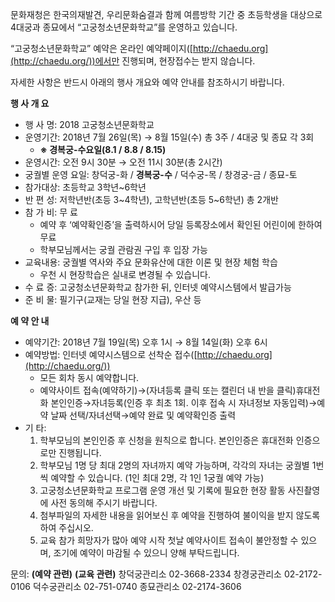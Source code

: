 문화재청은 한국의재발견, 우리문화숨결과 함께 여름방학 기간 중 초등학생을 대상으로 4대궁과 종묘에서 “고궁청소년문화학교”를 운영하고 있습니다.

“고궁청소년문화학교” 예약은 온라인 예약페이지([http://chaedu.org](http://chaedu.org/))에서만 진행되며, 현장접수는 받지 않습니다.

자세한 사항은 반드시 아래의 행사 개요와 예약 안내를 참조하시기 바랍니다.

**행 사 개 요**
- 행 사 명: 2018 고궁청소년문화학교
- 운영기간: 2018년 7월 26일(목) → 8월 15일(수) 총 3주 / 4대궁 및 종묘 각 3회
  - **※ 경복궁-수요일(8.1 / 8.8 / 8.15)**
- 운영시간: 오전 9시 30분 → 오전 11시 30분(총 2시간)
- 궁궐별 운영 요일: 창덕궁-화 / **경복궁-수** / 덕수궁-목 / 창경궁-금 / 종묘-토
- 참가대상: 초등학교 3학년~6학년
- 반 편 성: 저학년반(초등 3~4학년), 고학년반(초등 5~6학년) 총 2개반
- 참 가 비: 무 료
  - 예약 후 ‘예약확인증’을 출력하시어 당일 등록장소에서 확인된 어린이에 한하여 무료
  - 학부모님께서는 궁궐 관람권 구입 후 입장 가능
- 교육내용: 궁궐별 역사와 주요 문화유산에 대한 이론 및 현장 체험 학습
  - 우천 시 현장학습은 실내로 변경될 수 있습니다.
- 수 료 증: 고궁청소년문화학교 참가한 뒤, 인터넷 예약시스템에서 발급가능
- 준 비 물: 필기구(교재는 당일 현장 지급), 우산 등

**예 약 안 내**
- 예약기간: 2018년 7월 19일(목) 오후 1시 → 8월 14일(화) 오후 6시
- 예약방법: 인터넷 예약시스템으로 선착순 접수([http://chaedu.org](http://chaedu.org/))
  - 모든 회차 동시 예약합니다.
  - 예약사이트 접속(예약하기)→(자녀등록 클릭 또는 캘린더 내 반을 클릭)휴대전화 본인인증→자녀등록(인증 후 최초 1회. 이후 접속 시 자녀정보 자동입력)→예약 날짜 선택/자녀선택→예약 완료 및 예약확인증 출력
- 기 타:
  1. 학부모님의 본인인증 후 신청을 원칙으로 합니다. 본인인증은 휴대전화 인증으로만 진행됩니다.
  2. 학부모님 1명 당 최대 2명의 자녀까지 예약 가능하며, 각각의 자녀는 궁궐별 1번씩 예약할 수 있습니다. (1인 최대 2명, 각 1인 1궁궐 예약 가능)
  3. 고궁청소년문화학교 프로그램 운영 개선 및 기록에 필요한 현장 활동 사진촬영에 사전 동의해 주시기 바랍니다.
  4. 첨부파일의 자세한 내용을 읽어보신 후 예약을 진행하여 불이익을 받지 않도록 하여 주십시오.
  5. 교육 참가 희망자가 많아 예약 시작 첫날 예약사이트 접속이 불안정할 수 있으며, 조기에 예약이 마감될 수 있으니 양해 부탁드립니다.

문의:
**(예약 관련)**
**(교육 관련)**
창덕궁관리소 02-3668-2334
창경궁관리소 02-2172-0106
덕수궁관리소 02-751-0740
종묘관리소 02-2174-3606